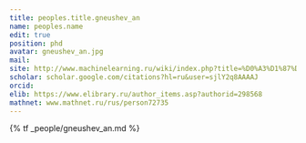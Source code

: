 ```yaml
---
title: peoples.title.gneushev_an
name: peoples.name
edit: true
position: phd
avatar: gneushev_an.jpg
mail: 
site: http://www.machinelearning.ru/wiki/index.php?title=%D0%A3%D1%87%D0%B0%D1%81%D1%82%D0%BD%D0%B8%D0%BA:Algneushev
scholar: scholar.google.com/citations?hl=ru&user=sjlY2q8AAAAJ
orcid:
elib: https://www.elibrary.ru/author_items.asp?authorid=298568
mathnet: www.mathnet.ru/rus/person72735
---
```


{% tf _people/gneushev_an.md %}
